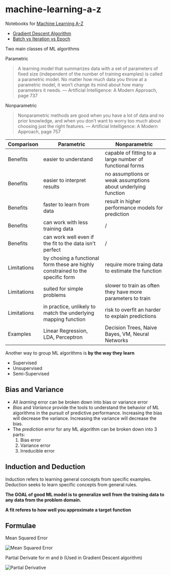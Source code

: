 # machine-learning-a-z
Notebooks for [Machine Learning A-Z](https://www.youtube.com/playlist?list=PLclhPfG31KRExnNovDGE-ipPpKp9nRe2V)

- [Gradient Descent Algorithm](https://github.com/yaravind/machine-learning-a-z/blob/master/gradient-descent.md)
- [Batch vs Iteration vs Epoch](../blob/master/batch-iteration-epoch.md)

Two main classes of ML algorithms

Parametric

> A learning model that summarizes data with a set of parameters of fixed size (independent of the number of training examples) is called a parametric model. No matter how much data you throw at a parametric model, it won’t change its mind
about how many parameters it needs. — Artificial Intelligence: A Modern Approach, page 737

Nonparametric

>Nonparametric methods are good when you have a lot of data and no prior knowledge, and when you don’t want to worry too much about choosing just the right features. — Artificial Intelligence: A Modern Approach, page 757

Comparison  | Parametric | Nonparametric
----------  | ----------- | ---------------
Benefits    | easier to understand | capable of fitting to a large number of functional forms
Benefits    | easier to interpret results | no assumptions or weak assumptions about underlying function
Benefits    | faster to learn from data | result in higher performance models for prediction
Benefits    | can work with less training data | /
Benefits    | can work well even if the fit to the data isn't perfect |  /
Limitations | by chosing a functional form these are highly constrained to the specific form | require more traing data to estimate the function
Limitations | suited for simple problems | slower to train as often they have more parameters to train
Limitations | in practice, unlikely to match the underlying mapping function | risk to overfit an harder to explain predictions
Examples | Linear Regression, LDA, Perceptron | Decision Trees, Naive Bayes, VM, Neural Networks 

Another way to group ML algorithms is **by the way they learn**

- Supervised
- Unsupervised
- Semi-Supervised

## Bias and Variance
- All *learning* error can be broken down into bias or variance error
- *Bias* and *Variance* provide the tools to understand the behavior of ML algorithms in the pursuit of predictive performance. Increasing the bias will decrease the variance. Increasing the variance will decrease the bias.
- The *prediction* error for any ML algorithm can be broken down into 3 parts:
    1. Bias error
    2. Variance error
    3. Irreducible error

## Induction and Deduction
Induction refers to learning general concepts from specific examples. Deduction seeks to learn specific concepts from general rules.

**The GOAL of good ML model is to generalize well from the training data to any data from the problem domain.**

**A fit referes to how well you approximate a target function**

## Formulae

Mean Squared Error

![Mean Squared Error](https://spin.atomicobject.com/wp-content/uploads/linear_regression_error1.png)

Partial Derivate for *m* and *b* (Used in Gradient Descent algorithm)

![Partial Derivative](https://spin.atomicobject.com/wp-content/uploads/linear_regression_gradient1.png)
